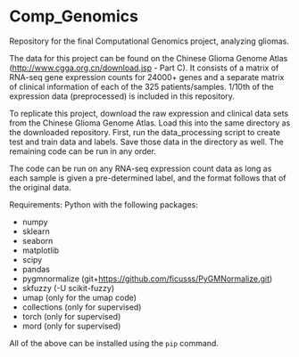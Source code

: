 # Comp_Genomics
Repository for the final Computational Genomics project, analyzing gliomas.

The data for this project can be found on the Chinese Glioma Genome Atlas (http://www.cgga.org.cn/download.jsp - Part C). It consists of a matrix of RNA-seq gene expression counts for 24000+ genes and a separate matrix of clinical information of each of the 325 patients/samples. 1/10th of the expression data (preprocessed) is included in this repository.

To replicate this project, download the raw expression and clinical data sets from the Chinese Glioma Genome Atlas. Load this into the same directory as the downloaded repository. First, run the data_processing script to create test and train data and labels. Save those data in the directory as well. The remaining code can be run in any order.

The code can be run on any RNA-seq expression count data as long as each sample is given a pre-determined label, and the format follows that of the original data.

Requirements: Python with the following packages:
- numpy
- sklearn
- seaborn
- matplotlib
- scipy
- pandas
- pygmnormalize (git+https://github.com/ficusss/PyGMNormalize.git)
- skfuzzy (-U scikit-fuzzy)
- umap (only for the umap code)
- collections (only for supervised)
- torch (only for supervised)
- mord (only for supervised)

All of the above can be installed using the `pip` command. 

